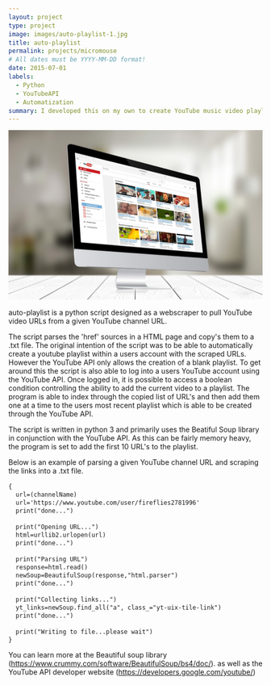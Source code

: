 ```yaml
---
layout: project
type: project
image: images/auto-playlist-1.jpg
title: auto-playlist
permalink: projects/micromouse
# All dates must be YYYY-MM-DD format!
date: 2015-07-01
labels:
  - Python
  - YouTubeAPI
  - Automatization
summary: I developed this on my own to create YouTube music video playlists.
---
```


<div class="ui small rounded images">
  <img class="ui image" src="../images/auto-playlist-2.jpeg">
</div>

auto-playlist is a python script designed as a webscraper to pull YouTube video URLs from a given YouTube channel URL.

The script parses the 'href' sources in a HTML page and copy's them to a .txt file. The original intention of the script was to be able to automatically create a youtube playlist within a users account with the scraped URLs. However the YouTube API only allows the creation of a blank playlist. To get around this the script is also able to log into a users YouTube account using the YouTube API. Once logged in, it is possible to access a boolean condition controlling the ability to add the current video to a playlist. The program is able to index through the copied list of URL's and then add them one at a time to the users most recent playlist which is able to be created through the YouTube API.

The script is written in python 3 and primarily uses the Beatiful Soup library in conjunction with the YouTube API.
As this can be fairly memory heavy, the program is set to add the first 10 URL's to the playlist.

Below is an example of parsing a given YouTube channel URL and scraping the links into a .txt file.
```
{
  url=(channelName)
  url='https://www.youtube.com/user/fireflies2781996'
  print("done...")

  print("Opening URL...")
  html=urllib2.urlopen(url)
  print("done...")

  print("Parsing URL")
  response=html.read()
  newSoup=BeautifulSoup(response,"html.parser")
  print("done...")

  print("Collecting links...")
  yt_links=newSoup.find_all("a", class_="yt-uix-tile-link")
  print("done...")

  print("Writing to file...please wait")
}
```

You can learn more at the Beautiful soup library (https://www.crummy.com/software/BeautifulSoup/bs4/doc/).
as well as the YouTube API developer website (https://developers.google.com/youtube/)



